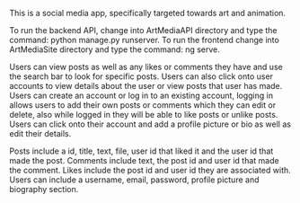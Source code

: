 This is a social media app, specifically targeted towards art and animation.

To run the backend API, change into ArtMediaAPI directory and type the command: python manage.py runserver.
To run the frontend change into ArtMediaSite directory and type the command: ng serve.

Users can view posts as well as any likes or comments they have and use the search bar to look for specific posts. Users can also click onto user accounts to view details about the user or view posts that user has made.
Users can create an account or log in to an existing account, logging in allows users to add their own posts or comments which they can edit or delete, also while logged in they will be able to like posts or unlike posts.
Users can click onto their account and add a profile picture or bio as well as edit their details.

Posts include a id, title, text, file, user id that liked it and the user id that made the post.
Comments include text, the post id and user id that made the comment.
Likes include the post id and user id they are associated with.
Users can include a username, email, password, profile picture and biography section.